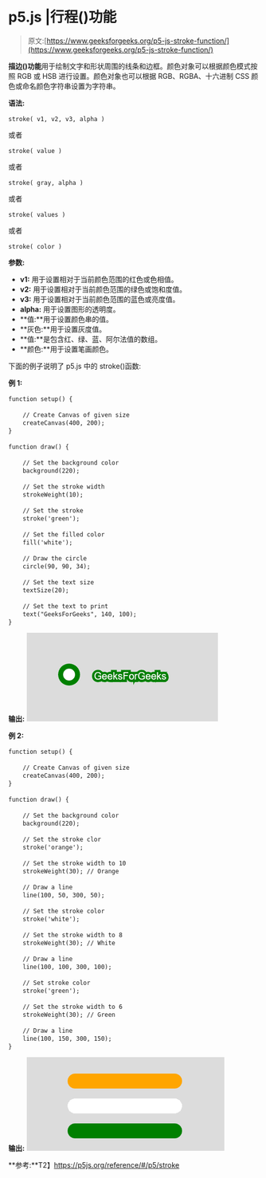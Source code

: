 # p5.js |行程()功能

> 原文:[https://www.geeksforgeeks.org/p5-js-stroke-function/](https://www.geeksforgeeks.org/p5-js-stroke-function/)

**描边()功能**用于绘制文字和形状周围的线条和边框。颜色对象可以根据颜色模式按照 RGB 或 HSB 进行设置。颜色对象也可以根据 RGB、RGBA、十六进制 CSS 颜色或命名颜色字符串设置为字符串。

**语法:**

```
stroke( v1, v2, v3, alpha )
```

或者

```
stroke( value )
```

或者

```
stroke( gray, alpha )
```

或者

```
stroke( values )
```

或者

```
stroke( color )
```

**参数:**

*   **v1:** 用于设置相对于当前颜色范围的红色或色相值。
*   **v2:** 用于设置相对于当前颜色范围的绿色或饱和度值。
*   **v3:** 用于设置相对于当前颜色范围的蓝色或亮度值。
*   **alpha:** 用于设置图形的透明度。
*   **值:**用于设置颜色串的值。
*   **灰色:**用于设置灰度值。
*   **值:**是包含红、绿、蓝、阿尔法值的数组。
*   **颜色:**用于设置笔画颜色。

下面的例子说明了 p5.js 中的 stroke()函数:

**例 1:**

```
function setup() { 

    // Create Canvas of given size 
    createCanvas(400, 200); 
} 

function draw() { 

    // Set the background color 
    background(220); 

    // Set the stroke width 
    strokeWeight(10); 

    // Set the stroke
    stroke('green');

    // Set the filled color 
    fill('white'); 

    // Draw the circle 
    circle(90, 90, 34); 

    // Set the text size 
    textSize(20); 

    // Set the text to print 
    text("GeeksForGeeks", 140, 100); 
}
```

**输出:**
![](img/0056c87ec0758972966bcc96d4f2a4dc.png)

**例 2:**

```
function setup() { 

    // Create Canvas of given size 
    createCanvas(400, 200); 
} 

function draw() { 

    // Set the background color 
    background(220); 

    // Set the stroke clor 
    stroke('orange'); 

    // Set the stroke width to 10 
    strokeWeight(30); // Orange 

    // Draw a line 
    line(100, 50, 300, 50); 

    // Set the stroke color 
    stroke('white'); 

    // Set the stroke width to 8 
    strokeWeight(30); // White 

    // Draw a line 
    line(100, 100, 300, 100); 

    // Set stroke color 
    stroke('green'); 

    // Set the stroke width to 6 
    strokeWeight(30); // Green 

    // Draw a line 
    line(100, 150, 300, 150); 
} 
```

**输出:**
![](img/00853658b32ac59ac96ea308f3453377.png)

**参考:**T2】https://p5js.org/reference/#/p5/stroke